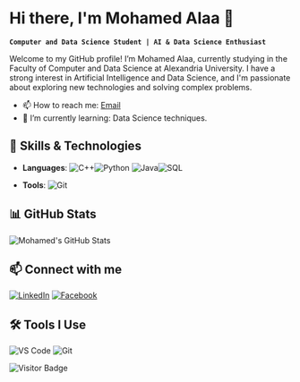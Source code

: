 # Hi there, I'm Mohamed Alaa 👋

**`Computer and Data Science Student | AI & Data Science Enthusiast`**

Welcome to my GitHub profile! I’m Mohamed Alaa, currently studying in the Faculty of Computer and Data Science at Alexandria University. I have a strong interest in Artificial Intelligence and Data Science, and I'm passionate about exploring new technologies and solving complex problems.
- 📫 How to reach me: [Email](mailto:mohamedalaa1098237@gmail.com)
- 🌱 I’m currently learning: Data Science techniques.
## 🚀 Skills & Technologies

- **Languages**:
  ![C++](https://img.shields.io/badge/C%2B%2B-%2300599C.svg?style=flat-square&logo=c%2B%2B&logoColor=white)![Python](https://img.shields.io/badge/Python-%2314354C.svg?style=flat-square&logo=python&logoColor=white)
  ![Java](https://img.shields.io/badge/Java-%23ED8B00.svg?style=flat-square&logo=java&logoColor=white)![SQL](https://img.shields.io/badge/SQL-%2300758F.svg?style=flat-square&logo=MySQL&logoColor=white)
  
- **Tools**: ![Git](https://img.shields.io/badge/Git-F05032?style=flat-square&logo=git&logoColor=white)

## 📊 GitHub Stats

![Mohamed's GitHub Stats](https://github-readme-stats.vercel.app/api?username=MohamedAlaa2005&show_icons=true&theme=radical)

## 📫 Connect with me

[![LinkedIn](https://img.shields.io/badge/-LinkedIn-blue?style=flat-square&logo=Linkedin&logoColor=white)](https://www.linkedin.com/in/mohamed-alaa-62206229b) [![Facebook](https://img.shields.io/badge/-Facebook-blue?style=flat-square&logo=Facebook&logoColor=white)](https://www.facebook.com/people/Mohamed-Alaa/pfbid02zCLqFFLQAU14TDJ6dgxTYZjzX5E8uBQyskv1wHoiY2BAjrxBsG7fJQt1BiJZckdal/?mibextid=ZbWKwL)

## 🛠️ Tools I Use

![VS Code](http://img.shields.io/badge/-VS%20Code-007ACC?style=flat-square&logo=visual-studio-code&logoColor=white)
![Git](http://img.shields.io/badge/-Git-F05032?style=flat-square&logo=git&logoColor=white)


![Visitor Badge](https://visitor-badge.laobi.icu/badge?page_id=MohamedAlaa.MohamedAlaa2005)

